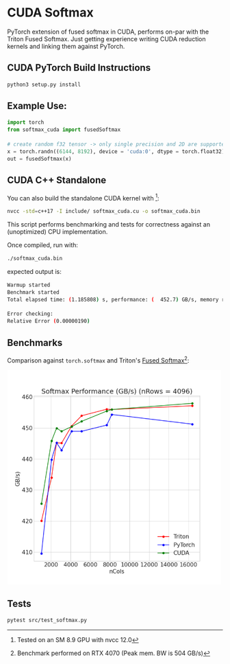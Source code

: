 # CUDA Softmax

PyTorch extension of fused softmax in CUDA, performs on-par with the Triton Fused Softmax. Just getting experience writing CUDA reduction kernels and linking them against PyTorch.

## CUDA PyTorch Build Instructions

```bash
python3 setup.py install
```

## Example Use:

```python
import torch
from softmax_cuda import fusedSoftmax

# create random f32 tensor -> only single precision and 2D are supported!
x = torch.randn((6144, 8192), device = 'cuda:0', dtype = torch.float32)
out = fusedSoftmax(x)
```

## CUDA C++ Standalone

You can also build the standalone CUDA kernel with [^1]:
```bash
nvcc -std=c++17 -I include/ softmax_cuda.cu -o softmax_cuda.bin
```
This script performs benchmarking and tests for correctness against an (unoptimized) CPU implementation.

Once compiled, run with:
```bash
./softmax_cuda.bin 
```

expected output is:
```bash
Warmup started
Benchmark started
Total elapsed time: (1.185808) s, performance: (  452.7) GB/s, memory reads & writes (GB): ( 536.9) 

Error checking:
Relative Error (0.00000190)
```


## Benchmarks

Comparison against `torch.softmax` and Triton's [Fused Softmax](https://triton-lang.org/main/getting-started/tutorials/02-fused-softmax.html#sphx-glr-getting-started-tutorials-02-fused-softmax-py)[^2]:

<img src="imgs/softmax_perf_4096.png" width="500" height="500">

## Tests

```bash
pytest src/test_softmax.py
```

[^1]: Tested on an SM 8.9 GPU with nvcc 12.0
[^2]: Benchmark performed on RTX 4070 (Peak mem. BW is 504 GB/s)
